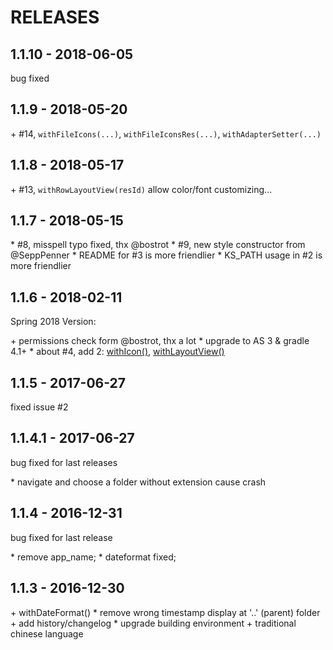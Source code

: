 # RELEASES


## 1.1.10 - 2018-06-05

bug fixed


## 1.1.9 - 2018-05-20

\+ #14, `withFileIcons(...)`, `withFileIconsRes(...)`, `withAdapterSetter(...)`


## 1.1.8 - 2018-05-17

\+ #13, `withRowLayoutView(resId)` allow color/font customizing...


## 1.1.7 - 2018-05-15

\* #8, misspell typo fixed, thx @bostrot
\* #9, new style constructor from @SeppPenner
\* README for #3 is more friendlier
\* KS_PATH usage in #2 is more friendlier


## 1.1.6 - 2018-02-11

Spring 2018 Version:

\+ permissions check form @bostrot, thx a lot
\* upgrade to AS 3 & gradle 4.1+
\* about #4, add 2: [withIcon()](./library/src/main/java/com/obsez/android/lib/filechooser/ChooserDialog.java#L114), [withLayoutView()](./library/src/main/java/com/obsez/android/lib/filechooser/ChooserDialog.java#L119)


## 1.1.5 - 2017-06-27

fixed issue #2


## 1.1.4.1 - 2017-06-27

bug fixed for last releases

\* navigate and choose a folder without extension cause crash


## 1.1.4 - 2016-12-31

bug fixed for last release

\* remove app_name;
\* dateformat fixed;


## 1.1.3 - 2016-12-30

\+ withDateFormat()
\* remove wrong timestamp display at '..' (parent) folder
\+ add history/changelog
\* upgrade building environment
\+ traditional chinese language


